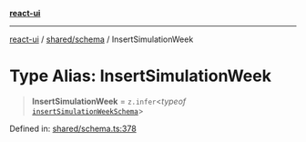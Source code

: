 [**react-ui**](../../../README.md)

***

[react-ui](../../../README.md) / [shared/schema](../README.md) / InsertSimulationWeek

# Type Alias: InsertSimulationWeek

> **InsertSimulationWeek** = `z.infer`\<*typeof* [`insertSimulationWeekSchema`](../variables/insertSimulationWeekSchema.md)\>

Defined in: [shared/schema.ts:378](https://github.com/UWA-CITS5206-DMR/react-ui/blob/7050e78c07ed514b5a3e8c4228a2104c7641f592/shared/schema.ts#L378)
